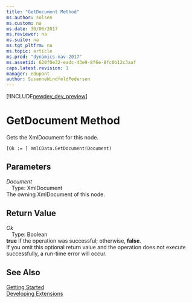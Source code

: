 ```yaml
---
title: "GetDocument Method"
ms.author: solsen
ms.custom: na
ms.date: 30/06/2017
ms.reviewer: na
ms.suite: na
ms.tgt_pltfrm: na
ms.topic: article
ms.prod: "dynamics-nav-2017"
ms.assetid: 620f0e32-eadc-43e9-8f6e-8fc0b12c3aaf
caps.latest.revision: 1
manager: edupont
author: SusanneWindfeldPedersen
---
```


[!INCLUDE[newdev_dev_preview](../includes/newdev_dev_preview.md)]

# GetDocument Method
Gets the XmlDocument for this node.  
```  
[Ok := ] XmlCData.GetDocument(Document)  
```  
## Parameters
*Document*    
&emsp;Type: XmlDocument  
The owning XmlDocument of this node.  
  
## Return Value
*Ok*  
&emsp;Type: Boolean  
**true** if the operation was successful; otherwise, **false**.  
If you omit this optional return value and the operation does not execute successfully, a run-time error will occur.  
  
## See Also
[Getting Started](../devenv-get-started.md)  
[Developing Extensions](../devenv-dev-overview.md)  
